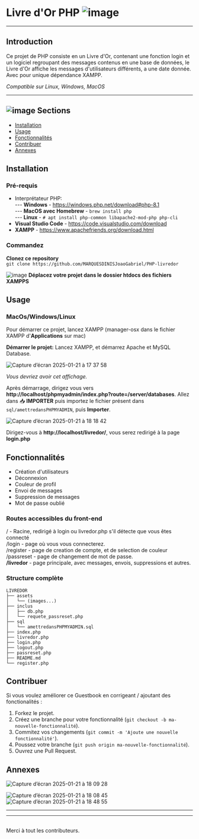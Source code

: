 

# Livre d'Or PHP ![image](https://github.com/user-attachments/assets/8521a928-3ae1-45d5-ac96-380c24d73e3a) <br>

<hr> 

## Introduction


Ce projet de PHP consiste en un Livre d'Or, contenant une fonction login et un logiciel regroupant des messages contenus en une base de données, le Livre d'Or affiche les messages d'utilisateurs différents, a une date donnée. Avec pour unique dépendance XAMPP.<br>

*Compatible sur Linux, Windows, MacOS*
<hr>

## ![image](https://github.com/user-attachments/assets/25f9d619-849f-438d-ab00-1ab0b590caa7) Sections 

- [Installation](#installation)
- [Usage](#usage)
- [Fonctionnalités](#fonctionnalités)
- [Contribuer](#contribuer)
- [Annexes](#annexes)

## Installation
### Pré-requis
- Interprétateur PHP:<br>
  --- **Windows** - https://windows.php.net/download#php-8.1<br>
  --- **MacOS avec Homebrew** - `brew install php`<br>
  --- **Linux** - `# apt install php-common libapache2-mod-php php-cli`<br>
- **Visual Studio Code** - https://code.visualstudio.com/download
- **XAMPP** - https://www.apachefriends.org/download.html

### Commandez

<strong>Clonez ce repository</strong><br>
`git clone https://github.com/MARQUESDINISJoaoGabriel/PHP-livredor`

![image](https://github.com/user-attachments/assets/a0d7887e-62c7-41ea-b5cb-ab9b33876464)
<strong>Déplacez votre projet dans le dossier htdocs des fichiers XAMPPS</strong>

## Usage
### MacOs/Windows/Linux
Pour démarrer ce projet, lancez XAMPP (manager-osx dans le fichier XAMPP d'<strong>Applications</strong> sur mac)

<strong>Démarrer le projet:</strong>
Lancez XAMPP, et démarrez Apache et MySQL Database.

![Capture d’écran 2025-01-21 à 17 37 58](https://github.com/user-attachments/assets/0850c876-18c7-4f3c-af0e-074173d0aa17)

*Vous devriez avoir cet affichage.*<br>

Après démarrage, dirigez vous vers <strong>http://localhost/phpmyadmin/index.php?route=/server/databases</strong>.
Allez dans 📥 **IMPORTER** puis importez le fichier présent dans `sql/amettredansPHPMYADMIN`, puis **Importer**.

![Capture d’écran 2025-01-21 à 18 18 42](https://github.com/user-attachments/assets/17dc26fd-8e4c-422e-a4f3-c2492ed7bd27)

Dirigez-vous à <strong>http://localhost/livredor/</strong>, vous serez redirigé à la page **login.php**

## Fonctionnalités

- Création d'utilisateurs
- Déconnexion
- Couleur de profil
- Envoi de messages
- Suppression de messages
- Mot de passe oublié

### Routes accessibles du front-end<br>
/ - Racine, redirigé à login ou livredor.php s'il détecte que vous êtes connecté<br>
/login - page où vous vous connecterez.<br>
/register - page de creation de compte, et de selection de couleur<br>
/passreset - page de changement de mot de passe.<br>
**/livredor** - page principale, avec messages, envois, suppressions et autres.<br>

### Structure complète
```
LIVREDOR
├── assets
│   └── (images...)
├── inclus
│   ├── db.php
│   └── requete_passreset.php
├── sql
│   └── amettredansPHPMYADMIN.sql
├── index.php
├── livredor.php
├── login.php
├── logout.php
├── passreset.php
├── README.md
└── register.php
```
## Contribuer

Si vous voulez améliorer ce Guestbook en corrigeant / ajoutant des fonctionalités : 

1. Forkez le projet.
2. Créez une branche pour votre fonctionnalité (`git checkout -b ma-nouvelle-fonctionnalité`).
3. Commitez vos changements (`git commit -m 'Ajoute une nouvelle fonctionnalité'`).
4. Poussez votre branche (`git push origin ma-nouvelle-fonctionnalité`).
5. Ouvrez une Pull Request.

## Annexes
![Capture d’écran 2025-01-21 à 18 09 28](https://github.com/user-attachments/assets/a3b01c17-d6d2-4aa1-a81d-e6d6f9915112)

![Capture d’écran 2025-01-21 à 18 08 45](https://github.com/user-attachments/assets/8d71373b-e2cc-4da7-a358-3f320f619cf1)
![Capture d’écran 2025-01-21 à 18 48 55](https://github.com/user-attachments/assets/b4641b45-4fc4-4503-b442-709cc301c0d4)

<hr>
<hr>
<br>
Merci à tout les contributeurs.
